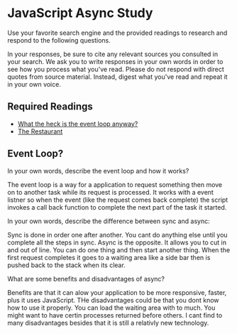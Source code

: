 # JavaScript Async Study

Use your favorite search engine and the provided readings to research and
respond to the following questions.

In your responses, be sure to cite any relevant sources you consulted in your
search. We ask you to write responses in your own words in order to see how you
process what you've read. Please do not respond with direct quotes from source
material. Instead, digest what you've read and repeat it in your own voice.

## Required Readings

-   [What the heck is the event loop anyway?](https://www.youtube.com/watch?v=8aGhZQkoFbQ)
-   [The Restaurant](https://www.codeschool.com/blog/2014/10/30/understanding-node-js/)

## Event Loop?

In your own words, describe the event loop and how it works?

The event loop is a way for a application to request something then move on to another task while its request is processed.  It works with a event listner so when the event (like the request comes back complete) the script invokes a call back function to complete the next part of the task it started.

In your own words, describe the difference between sync and async:

Sync is done in order one after another.  You cant do anything else until you complete all the steps in sync.
Async is the opposite.  It allows you to cut in and out of line.  You can do one thing and then start another thing.  When the first request completes it goes to a waiting area like a side bar then is pushed back to the stack when its clear.

What are some benefits and disadvantages of async?

Benefits are that it can alow your application to be more responsive, faster, plus it uses JavaScript.  THe disadvantages could be that you dont know how to use it properly. You can load the waiting area with to much.  You might want to have certin processes returned before others.  I cant find to many disadvantages besides that it is still a relativly new technology. 
